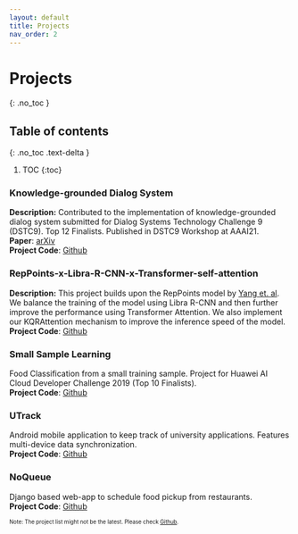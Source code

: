 ```yaml
---
layout: default
title: Projects
nav_order: 2
---
```

# Projects
{: .no_toc }

## Table of contents
{: .no_toc .text-delta }

1. TOC
{:toc}

### Knowledge-grounded Dialog System
__Description:__ 
Contributed to the implementation of knowledge-grounded dialog system submitted for Dialog Systems Technology Challenge 9 (DSTC9). Top 12 Finalists. Published in DSTC9 Workshop at AAAI21.  
__Paper__: [arXiv](https://arxiv.org/abs/2101.06066)  
__Project Code__: [Github](https://github.com/muditchaudhary/CUHK-DSTC9)


### RepPoints-x-Libra-R-CNN-x-Transformer-self-attention  
__Description:__ 
This project builds upon the RepPoints model by [Yang et. al](https://arxiv.org/abs/1904.11490). We balance the training of the model using Libra R-CNN and then further improve the performance using Transformer Attention.
We also implement our KQRAttention mechanism to improve the inference speed of the model.  
__Project Code__: [Github](https://github.com/muditchaudhary/RepPoints-x-Libra-R-CNN-x-Transformer-self-attention)

### Small Sample Learning
Food Classification from a small training sample. Project for Huawei AI Cloud Developer Challenge 2019 (Top 10 Finalists).  
__Project Code__: [Github](https://github.com/muditchaudhary/Huawei-AI-Cloud-Developer-Challenge-2019)

### UTrack
Android mobile application to keep track of university applications. Features multi-device data synchronization.  
__Project Code__: [Github](https://github.com/muditchaudhary/UTrack)

### NoQueue
Django based web-app to schedule food pickup from restaurants.   
__Project Code__: [Github](https://github.com/muditchaudhary/NoQueue)

<sub><sup>Note: The project list might not be the latest. Please check [Github](https://github.com/muditchaudhary/). </sup></sub>

